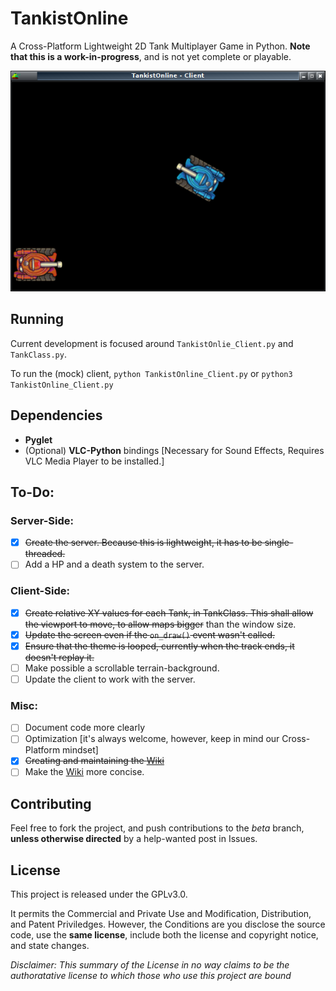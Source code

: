 # TankistOnline
A Cross-Platform Lightweight 2D Tank Multiplayer Game in Python. **Note that this is a work-in-progress**, and is not yet complete or playable.

![Build #13 Screenshot](https://github.com/servusDei2018/servusdei2018.github.io/blob/TankistOnline/Tankist_Screenshot.png?raw=true)

## Running

Current development is focused around `TankistOnlie_Client.py` and `TankClass.py`.

To run the (mock) client, `python TankistOnline_Client.py` or `python3 TankistOnline_Client.py`

## Dependencies

- **Pyglet**
- (Optional) **VLC-Python** bindings [Necessary for Sound Effects, Requires VLC Media Player to be installed.]

## To-Do:

### Server-Side:
- [X] ~~Create the server. Because this is lightweight, it has to be single-threaded.~~
- [ ] Add a HP and a death system to the server.

### Client-Side:
- [X] ~~Create relative XY values for each Tank, in TankClass. This shall allow the viewport to move, to allow maps bigger~~
      than the window size.
- [X] ~~Update the screen even if the `on_draw()` event wasn't called.~~
- [X] ~~Ensure that the theme is looped, currently when the track ends, it doesn't replay it.~~
- [ ] Make possible a scrollable terrain-background.
- [ ] Update the client to work with the server.

### Misc:

- [ ] Document code more clearly
- [ ] Optimization [it's always welcome, however, keep in mind our Cross-Platform mindset]
- [X] ~~Creating and maintaining the [Wiki](https://github.com/servusDei2018/TankMMO/wiki)~~
- [ ] Make the [Wiki](https://github.com/servusDei2018/TankMMO/wiki) more concise.

## Contributing

Feel free to fork the project, and push contributions to the *beta* branch, **unless otherwise directed** by a help-wanted post in Issues.

## License

This project is released under the GPLv3.0.

It permits the Commercial and Private Use and Modification, Distribution, and Patent Priviledges. However, the Conditions are you disclose the source code, use the **same license**, include both the license and copyright notice, and state changes. 

*Disclaimer: This summary of the License in no way claims to be the authoratative license to which those who use this project are bound*
